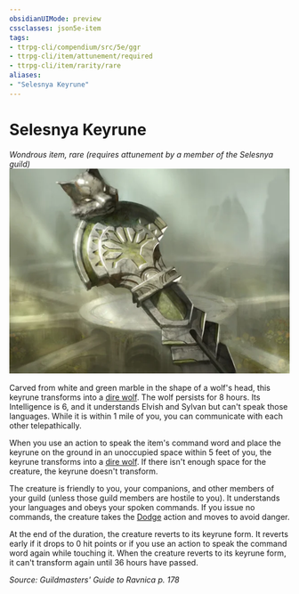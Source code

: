 ```yaml
---
obsidianUIMode: preview
cssclasses: json5e-item
tags:
- ttrpg-cli/compendium/src/5e/ggr
- ttrpg-cli/item/attunement/required
- ttrpg-cli/item/rarity/rare
aliases: 
- "Selesnya Keyrune"
---
```

# Selesnya Keyrune
*Wondrous item, rare (requires attunement by a member of the Selesnya guild)*  
![](Інструменти%20ДМ/CLI/items/img/selesnya-keyrune.webp#right)


Carved from white and green marble in the shape of a wolf's head, this keyrune transforms into a [dire wolf](Інструменти%20ДМ/CLI/bestiary/beast/dire-wolf-xmm.md). The wolf persists for 8 hours. Its Intelligence is 6, and it understands Elvish and Sylvan but can't speak those languages. While it is within 1 mile of you, you can communicate with each other telepathically.

When you use an action to speak the item's command word and place the keyrune on the ground in an unoccupied space within 5 feet of you, the keyrune transforms into a [dire wolf](Інструменти%20ДМ/CLI/bestiary/beast/dire-wolf-xmm.md). If there isn't enough space for the creature, the keyrune doesn't transform.

The creature is friendly to you, your companions, and other members of your guild (unless those guild members are hostile to you). It understands your languages and obeys your spoken commands. If you issue no commands, the creature takes the [Dodge](Інструменти%20ДМ/CLI/rules/actions.md#Dodge) action and moves to avoid danger.

At the end of the duration, the creature reverts to its keyrune form. It reverts early if it drops to 0 hit points or if you use an action to speak the command word again while touching it. When the creature reverts to its keyrune form, it can't transform again until 36 hours have passed.

*Source: Guildmasters' Guide to Ravnica p. 178*